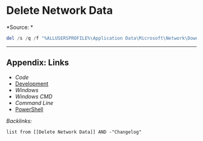 # Delete Network Data

\*Source: *

````powershell
del /s /q /f "%ALLUSERSPROFILE%\Application Data\Microsoft\Network\Downloader\qmgr*.dat"
````

---

## Appendix: Links

* *Code*
* [Development](../../MOCs/Development.md)
* *Windows*
* *Windows CMD*
* *Command Line*
* [PowerShell](../PowerShell/PowerShell.md)

*Backlinks:*

````dataview
list from [[Delete Network Data]] AND -"Changelog"
````
